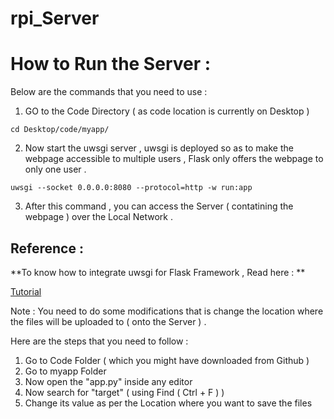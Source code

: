 # rpi_Server

# How to Run the Server : 


Below are the commands that you need to use : 

1. GO to the Code Directory ( as code location is currently on Desktop ) 

```
cd Desktop/code/myapp/
```

2. Now start the uwsgi server , uwsgi is deployed so as to make the webpage
  accessible to multiple users , Flask only offers the webpage to only one user . 

```	
uwsgi --socket 0.0.0.0:8080 --protocol=http -w run:app
```

3. After this command , you can access the Server ( contatining the webpage ) over the Local Network . 


## Reference : 


**To know how to integrate uwsgi for Flask Framework , Read here : **

[Tutorial](https://www.digitalocean.com/community/tutorials/how-to-serve-flask-applications-with-uwsgi-and-nginx-on-ubuntu-14-04)


Note : You need to do some modifications that is change the location where the files will be uploaded to ( onto the Server ) .

Here are the steps that you need to follow : 

1. Go to Code Folder ( which you might have downloaded from Github ) 
2. Go to myapp Folder 
3. Now open the "app.py" inside any editor 
4. Now search for "target" ( using Find ( Ctrl + F ) ) 
5. Change its value as per the Location where you want to save the files 


